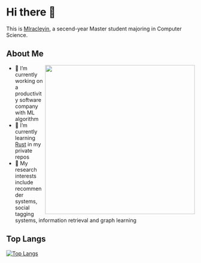 # Hi there 👋

<!--
**MIracleyin/MIracleyin** is a ✨ _special_ ✨ repository because its `README.md` (this file) appears on your GitHub profile.

Here are some ideas to get you started:

- 🔭 I’m currently working on ...
- 🌱 I’m currently learning ...
- 👯 I’m looking to collaborate on ...
- 🤔 I’m looking for help with ...
- 💬 Ask me about ...
- 📫 How to reach me: ...
- 😄 Pronouns: ...
- ⚡ Fun fact: ...
-->

This is [MIracleyin](https://github.com/MIracleyin), a secend-year Master student majoring in Computer Science.

## About Me

<img width="400" align="right" src="https://github-readme-stats.vercel.app/api?username=MIracleyin&show_icons=true&theme=github_dark"/>

- 🔭 I’m currently working on a productivity software company with ML algorithm
- 🌱 I’m currently learning [Rust](https://www.rust-lang.org/) in my private repos
- 👯 My research interests include recommender systems, social tagging systems, information retrieval and graph learning

## Top Langs
[![Top Langs](https://github-readme-stats.vercel.app/api/top-langs/?username=MIracleyin)](https://github.com/MIracleyin/github-readme-stats)

